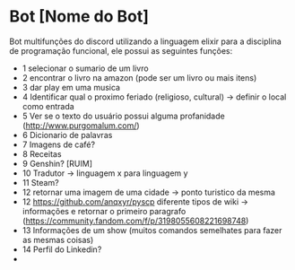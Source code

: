 # Bot [Nome do Bot]

Bot multifunções do discord utilizando a linguagem elixir para a disciplina de programação funcional, ele possui as seguintes funções:
- 1 selecionar o sumario de um livro
- 2 encontrar o livro na amazon (pode ser um livro ou mais itens)
- 3 dar play em uma musica
- 4 Identificar qual o proximo feriado (religioso, cultural) -> definir o local como entrada
- 5 Ver se o texto do usuário possui alguma profanidade (http://www.purgomalum.com/)
- 6 Dicionario de palavras
- 7 Imagens de café?
- 8 Receitas 
- 9 Genshin? [RUIM]
- 10 Tradutor -> linguagem x para linguagem y
- 11 Steam?
- 12 retornar uma imagem de uma cidade -> ponto turistico da mesma
- 12 https://github.com/anqxyr/pyscp diferente tipos de wiki -> informações e retornar o primeiro paragrafo (https://community.fandom.com/f/p/3198055608221698748)
- 13 Informações de um show (muitos comandos semelhates para fazer as mesmas coisas)
- 14 Perfil do Linkedin?
- 
